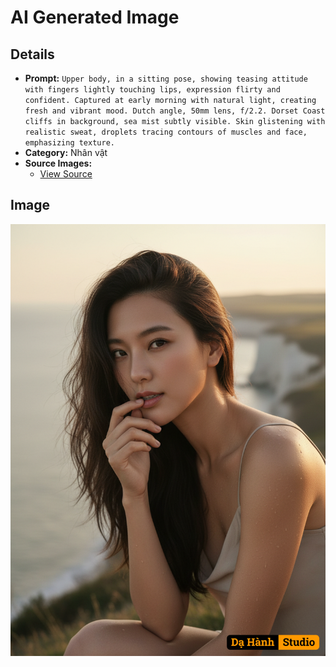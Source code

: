 # AI Generated Image

## Details
- **Prompt:** `Upper body, in a sitting pose, showing teasing attitude with fingers lightly touching lips, expression flirty and confident. Captured at early morning with natural light, creating fresh and vibrant mood. Dutch angle, 50mm lens, f/2.2. Dorset Coast cliffs in background, sea mist subtly visible. Skin glistening with realistic sweat, droplets tracing contours of muscles and face, emphasizing texture.
`
- **Category:** Nhân vật
- **Source Images:**
  - [View Source](https://raw.githubusercontent.com/lenzcomvth/Somethings/main/Models/Female/Female3.jpg)

## Image
![AI Generated Image](./image-2025-10-16T15-53-19-610Z-ip280.png)